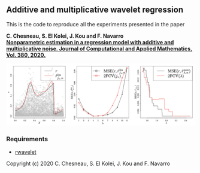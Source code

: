 ## Additive and multiplicative wavelet regression

This is the code to reproduce all the experiments presented in the paper

**C. Chesneau,  S. El Kolei, J. Kou and F. Navarro
<br>
[Nonparametric estimation in a regression model with additive and multiplicative noise. Journal of Computational and Applied Mathematics, Vol. 380, 2020.](https://www.sciencedirect.com/science/article/abs/pii/S0377042720302624)**
<br>


![V-fold](fig/front_estim.png)

### Requirements
* [rwavelet](https://github.com/fabnavarro/rwavelet)

Copyright (c) 2020 C. Chesneau, S. El Kolei, J. Kou and F. Navarro
